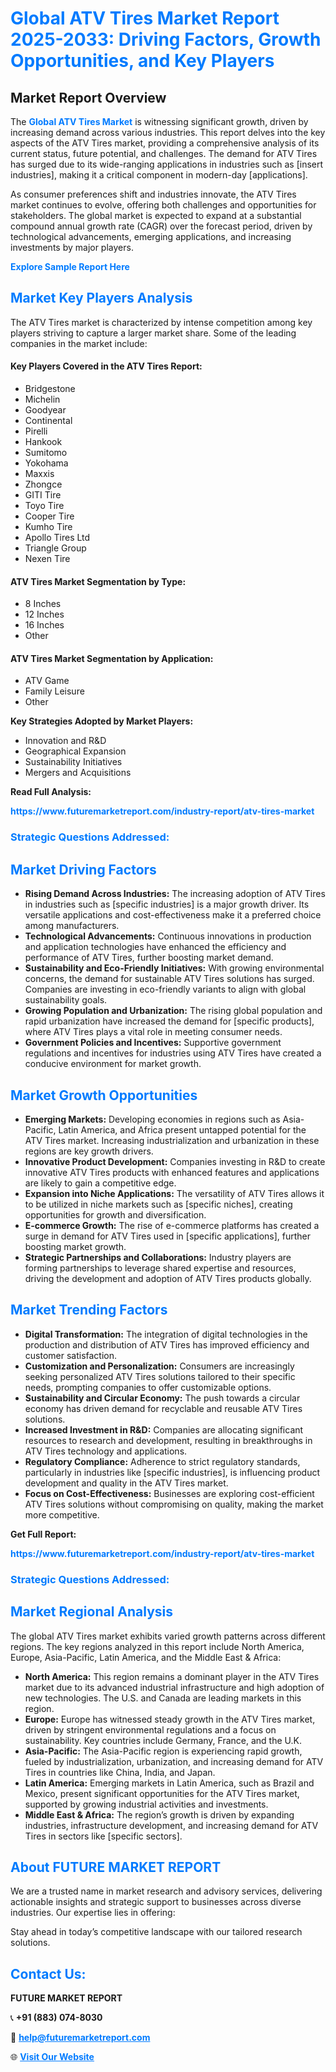 <h1 style="color: #007BFF;">Global ATV Tires Market Report 2025-2033: Driving Factors, Growth Opportunities, and Key Players</h1>

<section id="overview">
<h2>Market Report Overview</h2>
<p>The <a href="https://www.futuremarketreport.com/industry-report/atv-tires-market" style="color: #007BFF; text-decoration: none;"><strong>Global ATV Tires Market</strong></a> is witnessing significant growth, driven by increasing demand across various industries. This report delves into the key aspects of the ATV Tires market, providing a comprehensive analysis of its current status, future potential, and challenges. The demand for ATV Tires has surged due to its wide-ranging applications in industries such as [insert industries], making it a critical component in modern-day [applications].</p>
<p>As consumer preferences shift and industries innovate, the ATV Tires market continues to evolve, offering both challenges and opportunities for stakeholders. The global market is expected to expand at a substantial compound annual growth rate (CAGR) over the forecast period, driven by technological advancements, emerging applications, and increasing investments by major players.</p>
</section>

<section id="overview">
<p><a href="https://www.futuremarketreport.com/request-sample/reportId=108729" style="color: #007BFF; text-decoration: none;"><strong>Explore Sample Report Here</strong></a></p>
</section>

<section id="key-players">
<h2 style="color: #007BFF;">Market Key Players Analysis</h2>
<p>The ATV Tires market is characterized by intense competition among key players striving to capture a larger market share. Some of the leading companies in the market include:</p>
<h4>Key Players Covered in the ATV Tires Report:</h4>
<ul><li>Bridgestone</li><li>Michelin</li><li>Goodyear</li><li>Continental</li><li>Pirelli</li><li>Hankook</li><li>Sumitomo</li><li>Yokohama</li><li>Maxxis</li><li>Zhongce</li><li>GITI Tire</li><li>Toyo Tire</li><li>Cooper Tire</li><li>Kumho Tire</li><li>Apollo Tires Ltd</li><li>Triangle Group</li><li>Nexen Tire</li></ul>
<h4>ATV Tires Market Segmentation by Type:</h4>
<ul><li>8 Inches</li><li>12 Inches</li><li>16 Inches</li><li>Other</li></ul>

<h4>ATV Tires Market Segmentation by Application:</h4>
<ul><li>ATV Game</li><li>Family Leisure</li><li>Other</li></ul>
<p><strong>Key Strategies Adopted by Market Players:</strong></p>
<ul>
<li>Innovation and R&D</li>
<li>Geographical Expansion</li>
<li>Sustainability Initiatives</li>
<li>Mergers and Acquisitions</li>
</ul>
</section>

<section>
<p><strong>Read Full Analysis: </strong></p><a href="https://www.futuremarketreport.com/industry-report/atv-tires-market" style="color: #007BFF; text-decoration: none;"><strong>https://www.futuremarketreport.com/industry-report/atv-tires-market</strong></a>
<h3 style="color: #007BFF;">Strategic Questions Addressed:</h3>
</section>

<section id="driving-factors">
<h2 style="color: #007BFF;">Market Driving Factors</h2>
<ul>
<li><strong>Rising Demand Across Industries:</strong> The increasing adoption of ATV Tires in industries such as [specific industries] is a major growth driver. Its versatile applications and cost-effectiveness make it a preferred choice among manufacturers.</li>
<li><strong>Technological Advancements:</strong> Continuous innovations in production and application technologies have enhanced the efficiency and performance of ATV Tires, further boosting market demand.</li>
<li><strong>Sustainability and Eco-Friendly Initiatives:</strong> With growing environmental concerns, the demand for sustainable ATV Tires solutions has surged. Companies are investing in eco-friendly variants to align with global sustainability goals.</li>
<li><strong>Growing Population and Urbanization:</strong> The rising global population and rapid urbanization have increased the demand for [specific products], where ATV Tires plays a vital role in meeting consumer needs.</li>
<li><strong>Government Policies and Incentives:</strong> Supportive government regulations and incentives for industries using ATV Tires have created a conducive environment for market growth.</li>
</ul>
</section>

<section id="growth-opportunities">
<h2 style="color: #007BFF;">Market Growth Opportunities</h2>
<ul>
<li><strong>Emerging Markets:</strong> Developing economies in regions such as Asia-Pacific, Latin America, and Africa present untapped potential for the ATV Tires market. Increasing industrialization and urbanization in these regions are key growth drivers.</li>
<li><strong>Innovative Product Development:</strong> Companies investing in R&D to create innovative ATV Tires products with enhanced features and applications are likely to gain a competitive edge.</li>
<li><strong>Expansion into Niche Applications:</strong> The versatility of ATV Tires allows it to be utilized in niche markets such as [specific niches], creating opportunities for growth and diversification.</li>
<li><strong>E-commerce Growth:</strong> The rise of e-commerce platforms has created a surge in demand for ATV Tires used in [specific applications], further boosting market growth.</li>
<li><strong>Strategic Partnerships and Collaborations:</strong> Industry players are forming partnerships to leverage shared expertise and resources, driving the development and adoption of ATV Tires products globally.</li>
</ul>
</section>

<section id="trending-factors">
<h2 style="color: #007BFF;">Market Trending Factors</h2>
<ul>
<li><strong>Digital Transformation:</strong> The integration of digital technologies in the production and distribution of ATV Tires has improved efficiency and customer satisfaction.</li>
<li><strong>Customization and Personalization:</strong> Consumers are increasingly seeking personalized ATV Tires solutions tailored to their specific needs, prompting companies to offer customizable options.</li>
<li><strong>Sustainability and Circular Economy:</strong> The push towards a circular economy has driven demand for recyclable and reusable ATV Tires solutions.</li>
<li><strong>Increased Investment in R&D:</strong> Companies are allocating significant resources to research and development, resulting in breakthroughs in ATV Tires technology and applications.</li>
<li><strong>Regulatory Compliance:</strong> Adherence to strict regulatory standards, particularly in industries like [specific industries], is influencing product development and quality in the ATV Tires market.</li>
<li><strong>Focus on Cost-Effectiveness:</strong> Businesses are exploring cost-efficient ATV Tires solutions without compromising on quality, making the market more competitive.</li>
</ul>
</section>

<section>
<p><strong>Get Full Report: </strong></p><a href="https://www.futuremarketreport.com/industry-report/atv-tires-market" style="color: #007BFF; text-decoration: none;"><strong>https://www.futuremarketreport.com/industry-report/atv-tires-market</strong></a>
<h3 style="color: #007BFF;">Strategic Questions Addressed:</h3>
</section>


<section id="regional-analysis">
<h2 style="color: #007BFF;">Market Regional Analysis</h2>
<p>The global ATV Tires market exhibits varied growth patterns across different regions. The key regions analyzed in this report include North America, Europe, Asia-Pacific, Latin America, and the Middle East & Africa:</p>
<ul>
<li><strong>North America:</strong> This region remains a dominant player in the ATV Tires market due to its advanced industrial infrastructure and high adoption of new technologies. The U.S. and Canada are leading markets in this region.</li>
<li><strong>Europe:</strong> Europe has witnessed steady growth in the ATV Tires market, driven by stringent environmental regulations and a focus on sustainability. Key countries include Germany, France, and the U.K.</li>
<li><strong>Asia-Pacific:</strong> The Asia-Pacific region is experiencing rapid growth, fueled by industrialization, urbanization, and increasing demand for ATV Tires in countries like China, India, and Japan.</li>
<li><strong>Latin America:</strong> Emerging markets in Latin America, such as Brazil and Mexico, present significant opportunities for the ATV Tires market, supported by growing industrial activities and investments.</li>
<li><strong>Middle East & Africa:</strong> The region’s growth is driven by expanding industries, infrastructure development, and increasing demand for ATV Tires in sectors like [specific sectors].</li>
</ul>
</section>

<footer>
<h2 style="color: #007BFF;">About FUTURE MARKET REPORT</h2>
<p>We are a trusted name in market research and advisory services, delivering actionable insights and strategic support to businesses across diverse industries. Our expertise lies in offering:</p>

<p>Stay ahead in today’s competitive landscape with our tailored research solutions.</p>

<h2 style="color: #007BFF;">Contact Us:</h2>
<p><strong>FUTURE MARKET REPORT</strong></p>
<p>📞 <strong>+91 (883) 074-8030</strong></p>
<p>📧 <strong><a href="mailto:help@futuremarketreport.com" style="color: #007BFF;">help@futuremarketreport.com</a></strong></p>
<p>🌐 <strong><a href="https://www.futuremarketreport.com/" style="color: #007BFF;">Visit Our Website</a></strong></p>
</footer>